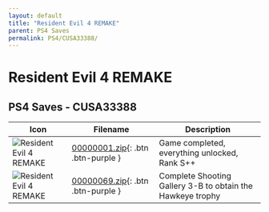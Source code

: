 ```yaml
---
layout: default
title: "Resident Evil 4 REMAKE"
parent: PS4 Saves
permalink: PS4/CUSA33388/
---
```

# Resident Evil 4 REMAKE

## PS4 Saves - CUSA33388

| Icon | Filename | Description |
|------|----------|-------------|
| ![Resident Evil 4 REMAKE](icon0.png) | [00000001.zip](00000001.zip){: .btn .btn-purple } | Game completed, everything unlocked, Rank S++ |
| ![Resident Evil 4 REMAKE](icon0.png) | [00000069.zip](00000069.zip){: .btn .btn-purple } | Complete Shooting Gallery 3-B to obtain the Hawkeye trophy |
